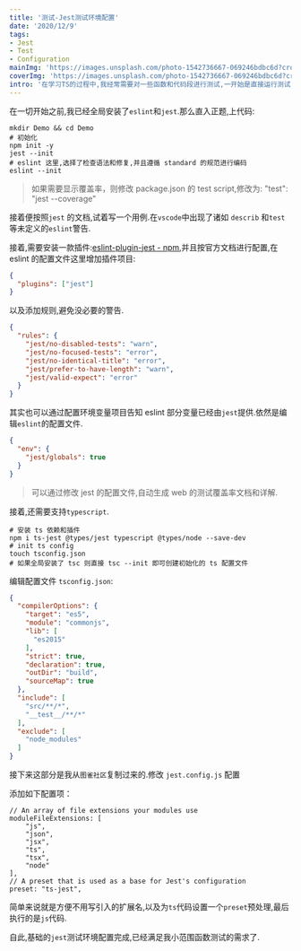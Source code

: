 ```yaml
---
title: '测试-Jest测试环境配置'
date: '2020/12/9'
tags:
- Jest
- Test
- Configuration
mainImg: 'https://images.unsplash.com/photo-1542736667-069246bdbc6d?crop=entropy&cs=tinysrgb&fit=max&fm=jpg&ixid=MXwxNjUyNjZ8MHwxfHJhbmRvbXx8fHx8fHx8&ixlib=rb-1.2.1&q=80&w=1080'
coverImg: 'https://images.unsplash.com/photo-1542736667-069246bdbc6d?crop=entropy&cs=tinysrgb&fit=max&fm=jpg&ixid=MXwxNjUyNjZ8MHwxfHJhbmRvbXx8fHx8fHx8&ixlib=rb-1.2.1&q=80&w=400'
intro: '在学习TS的过程中,我经常需要对一些函数和代码段进行测试,一开始是直接运行测试,后来打算使用正经的测试框架进行测试,于是选择了Jest.即使有些函数和代码段并不正经.新的 Apple Mini 到货之后,我开始了环境配置,在此记录这个过程.'
---
```




在一切开始之前,我已经全局安装了`eslint`和`jest`.那么直入正题,上代码:

```shell
mkdir Demo && cd Demo
# 初始化
npm init -y
jest --init
# eslint 这里,选择了检查语法和修复,并且遵循 standard 的规范进行编码
eslint --init
```

> 如果需要显示覆盖率，则修改 package.json 的 test script,修改为: "test": "jest --coverage"

接着便按照`jest` 的文档,试着写一个用例.在`vscode`中出现了诸如 `describ` 和`test`等未定义的`eslint`警告.

接着,需要安装一款插件:[eslint-plugin-jest - npm](https://www.npmjs.com/package/eslint-plugin-jest),并且按官方文档进行配置,在 eslint 的配置文件这里增加插件项目:

```json
{
  "plugins": ["jest"]
}
```

以及添加规则,避免没必要的警告.

```json
{
  "rules": {
    "jest/no-disabled-tests": "warn",
    "jest/no-focused-tests": "error",
    "jest/no-identical-title": "error",
    "jest/prefer-to-have-length": "warn",
    "jest/valid-expect": "error"
  }
}
```

其实也可以通过配置环境变量项目告知 eslint 部分变量已经由`jest`提供.依然是编辑`eslint`的配置文件.

```json
{
  "env": {
    "jest/globals": true
  }
}
```

> 可以通过修改 jest 的配置文件,自动生成 web 的测试覆盖率文档和详解.

接着,还需要支持`typescript`.

```shell
# 安装 ts 依赖和插件
npm i ts-jest @types/jest typescript @types/node --save-dev
# init ts config
touch tsconfig.json
# 如果全局安装了 tsc 则直接 tsc --init 即可创建初始化的 ts 配置文件
```

编辑配置文件 `tsconfig.json`:

```json
{
  "compilerOptions": {
    "target": "es5",
    "module": "commonjs",
    "lib": [
      "es2015"
    ],
    "strict": true,
    "declaration": true,
    "outDir": "build",
    "sourceMap": true
  },
  "include": [
    "src/**/*",
    "__test__/**/*"
  ],
  "exclude": [
    "node_modules"
  ]
}
```

接下来这部分是我从`图雀社区`复制过来的.修改 `jest.config.js` 配置

添加如下配置项：

```
// An array of file extensions your modules use
moduleFileExtensions: [
    "js",
    "json",
    "jsx",
    "ts",
    "tsx",
    "node"
],
// A preset that is used as a base for Jest's configuration
preset: "ts-jest",
```

简单来说就是方便不用写引入的扩展名,以及为`ts`代码设置一个`preset`预处理,最后执行的是`js`代码.

自此,基础的`jest`测试环境配置完成,已经满足我小范围函数测试的需求了.